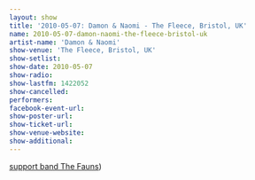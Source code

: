 ```yaml
---
layout: show
title: '2010-05-07: Damon & Naomi - The Fleece, Bristol, UK'
name: 2010-05-07-damon-naomi-the-fleece-bristol-uk
artist-name: 'Damon & Naomi'
show-venue: 'The Fleece, Bristol, UK'
show-setlist: 
show-date: 2010-05-07
show-radio: 
show-lastfm: 1422052
show-cancelled: 
performers: 
facebook-event-url: 
show-poster-url: 
show-ticket-url: 
show-venue-website: 
show-additional: 
---
```


<a href="http://blogs.myspace.com/index.cfm?fuseaction=blog.view&friendId=127636392&blogId=526427366">support band The Fauns</a>)